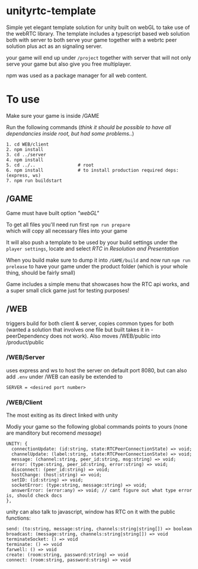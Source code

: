 # unityrtc-template

Simple yet elegant template solution for unity built on webGL to take use of the webRTC library. The template includes a typescript based web solution both with server to both serve your game together with a webrtc peer solution plus act as an signaling server.

your game will end up under `/project` together with server that will not only serve your game but also give you free multiplayer.

npm was used as a package manager for all web content.

# To use

Make sure your game is inside /GAME

Run the following commands
(_think it should be possible to have all dependancies inside root, but had some problems.._)

```
1. cd WEB/client
2. npm install
3. cd ../server
4. npm install
5. cd ../..                # root
6. npm install             # to install production required deps: (express, ws)
7. npm run buildstart
```

## /GAME

Game must have built option _"webGL"_

To get all files you'll need run first `npm run prepare` \
which will copy all necessary files into your game

It will also push a template to be used by your build settings under the \
`player settings`, locate and select _RTC_ in _Resolution and Presentation_

When you build make sure to dump it into `/GAME/build` and now run `npm run prelease` to have your game under the product folder (which is your whole thing, should be fairly small)

Game includes a simple menu that showcases how the RTC api works, and a super small click game just for testing purposes!

## /WEB

triggers build for both client & server, copies common types for both (wanted a solution that involves one file but built takes it in - peerDependency does not work). Also moves /WEB/public into /product/public

### /WEB/Server

uses express and ws to host the server on default port 8080, but can also add `.env` under /WEB
can easily be extended to

```
SERVER = <desired port number>
```

### /WEB/Client

The most exiting as its direct linked with unity

Modiy your game so the following global commands points to yours (none are manditory but recomend _message_)

```
UNITY: {
  connectionUpdate: (id:string, state:RTCPeerConnectionState) => void;
  channelUpdate: (label:string, state:RTCPeerConnectionState) => void;
  message: (channel:string, peer_id:string, msg:string) => void;
  error: (type:string, peer_id:string, error:string) => void;
  disconnect: (peer_id:string) => void;
  hostChange: (host:string) => void;
  setID: (id:string) => void;
  socketError: (type:string, message:string) => void;
  answerError: (error:any) => void; // cant figure out what type error is, should check docs
},
```

unity can also talk to javascript, window has RTC on it with the public functions:

```
send: (to:string, message:string, channels:string|string[]) => boolean
broadcast: (message:string, channels:string|string[]) => void
terminateSocket: () => void
terminate: () => void
farwell: () => void
create: (room:string, password:string) => void
connect: (room:string, password:string) => void
```
